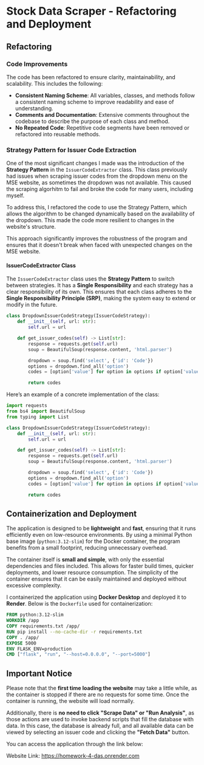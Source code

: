 # Stock Data Scraper - Refactoring and Deployment

## Refactoring

### Code Improvements
The code has been refactored to ensure clarity, maintainability, and scalability. This includes the following:

- **Consistent Naming Scheme**: All variables, classes, and methods follow a consistent naming scheme to improve readability and ease of understanding.
- **Comments and Documentation**: Extensive comments throughout the codebase to describe the purpose of each class and method.
- **No Repeated Code**: Repetitive code segments have been removed or refactored into reusable methods.

### Strategy Pattern for Issuer Code Extraction

One of the most significant changes I made was the introduction of the **Strategy Pattern** in the `IssuerCodeExtractor` class. This class previously had issues when scraping issuer codes from the dropdown menu on the MSE website, as sometimes the dropdown was not available. This caused the scraping algorhitm to fail and broke the code for many users, including myself.

To address this, I refactored the code to use the Strategy Pattern, which allows the algorithm to be changed dynamically based on the availability of the dropdown. This made the code more resilient to changes in the website's structure.

This approach significantly improves the robustness of the program and ensures that it doesn't break when faced with unexpected changes on the MSE website.

#### IssuerCodeExtractor Class

The `IssuerCodeExtractor` class uses the **Strategy Pattern** to switch between strategies. It has a **Single Responsibility** and each strategy has a clear responsibility of its own. This ensures that each class adheres to the **Single Responsibility Principle (SRP)**, making the system easy to extend or modify in the future.

```python
class DropdownIssuerCodeStrategy(IssuerCodeStrategy):
    def __init__(self, url: str):
        self.url = url

    def get_issuer_codes(self) -> List[str]:
        response = requests.get(self.url)
        soup = BeautifulSoup(response.content, 'html.parser')

        dropdown = soup.find('select', {'id': 'Code'})
        options = dropdown.find_all('option')
        codes = [option['value'] for option in options if option['value']]

        return codes
```
Here’s an example of a concrete implementation of the class:
```python
import requests
from bs4 import BeautifulSoup
from typing import List

class DropdownIssuerCodeStrategy(IssuerCodeStrategy):
    def __init__(self, url: str):
        self.url = url

    def get_issuer_codes(self) -> List[str]:
        response = requests.get(self.url)
        soup = BeautifulSoup(response.content, 'html.parser')

        dropdown = soup.find('select', {'id': 'Code'})
        options = dropdown.find_all('option')
        codes = [option['value'] for option in options if option['value']]

        return codes
```

## Containerization and Deployment

The application is designed to be **lightweight** and **fast**, ensuring that it runs efficiently even on low-resource environments. By using a minimal Python base image (`python:3.12-slim`) for the Docker container, the program benefits from a small footprint, reducing unnecessary overhead.

The container itself is **small and simple**, with only the essential dependencies and files included. This allows for faster build times, quicker deployments, and lower resource consumption. The simplicity of the container ensures that it can be easily maintained and deployed without excessive complexity.

I containerized the application using **Docker Desktop** and deployed it to **Render**. Below is the `Dockerfile` used for containerization:

```dockerfile
FROM python:3.12-slim
WORKDIR /app
COPY requirements.txt /app/
RUN pip install --no-cache-dir -r requirements.txt
COPY . /app/
EXPOSE 5000
ENV FLASK_ENV=production
CMD ["flask", "run", "--host=0.0.0.0", "--port=5000"]
```

## Important Notice

Please note that the **first time loading the website** may take a little while, as the container is stopped if there are no requests for some time. Once the container is running, the website will load normally.

Additionally, there is **no need to click "Scrape Data" or "Run Analysis"**, as those actions are used to invoke backend scripts that fill the database with data. In this case, the database is already full, and all available data can be viewed by selecting an issuer code and clicking the **"Fetch Data"** button.

You can access the application through the link below:

Website Link: https://homework-4-das.onrender.com
